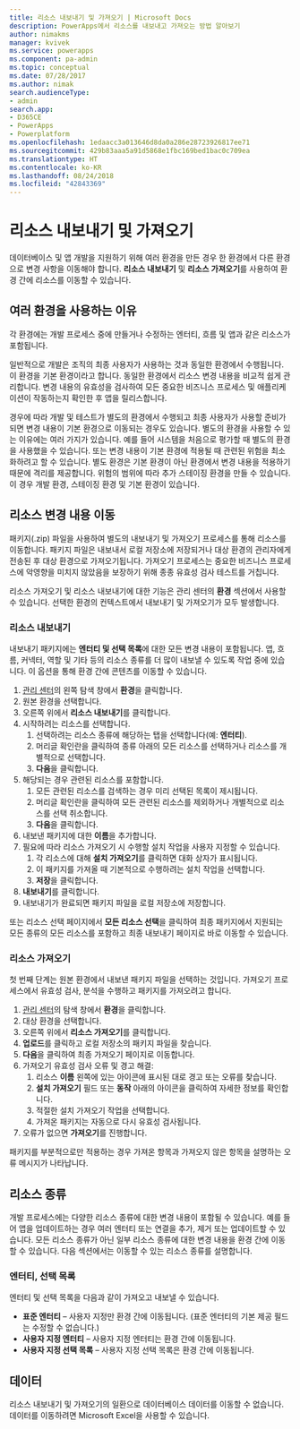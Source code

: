 ```yaml
---
title: 리소스 내보내기 및 가져오기 | Microsoft Docs
description: PowerApps에서 리소스를 내보내고 가져오는 방법 알아보기
author: nimakms
manager: kvivek
ms.service: powerapps
ms.component: pa-admin
ms.topic: conceptual
ms.date: 07/28/2017
ms.author: nimak
search.audienceType:
- admin
search.app:
- D365CE
- PowerApps
- Powerplatform
ms.openlocfilehash: 1edaacc3a013646d8da0a286e28723926817ee71
ms.sourcegitcommit: 429b83aaa5a91d5868e1fbc169bed1bac0c709ea
ms.translationtype: HT
ms.contentlocale: ko-KR
ms.lasthandoff: 08/24/2018
ms.locfileid: "42843369"
---
```

# <a name="export-and-import-resources"></a>리소스 내보내기 및 가져오기
데이터베이스 및 앱 개발을 지원하기 위해 여러 환경을 만든 경우 한 환경에서 다른 환경으로 변경 사항을 이동해야 합니다. **리소스 내보내기** 및 **리소스 가져오기**를 사용하여 환경 간에 리소스를 이동할 수 있습니다.

## <a name="why-use-multiple-environments"></a>여러 환경을 사용하는 이유
각 환경에는 개발 프로세스 중에 만들거나 수정하는 엔터티, 흐름 및 앱과 같은 리소스가 포함됩니다. 

일반적으로 개발은 조직의 최종 사용자가 사용하는 것과 동일한 환경에서 수행됩니다. 이 환경을 기본 환경이라고 합니다. 동일한 환경에서 리소스 변경 내용을 비교적 쉽게 관리합니다. 변경 내용의 유효성을 검사하여 모든 중요한 비즈니스 프로세스 및 애플리케이션이 작동하는지 확인한 후 앱을 릴리스합니다.

경우에 따라 개발 및 테스트가 별도의 환경에서 수행되고 최종 사용자가 사용할 준비가 되면 변경 내용이 기본 환경으로 이동되는 경우도 있습니다. 별도의 환경을 사용할 수 있는 이유에는 여러 가지가 있습니다. 예를 들어 시스템을 처음으로 평가할 때 별도의 환경을 사용했을 수 있습니다. 또는 변경 내용이 기본 환경에 적용될 때 관련된 위험을 최소화하려고 할 수 있습니다. 별도 환경은 기본 환경이 아닌 환경에서 변경 내용을 적용하기 때문에 격리를 제공합니다. 위험의 범위에 따라 추가 스테이징 환경을 만들 수 있습니다. 이 경우 개발 환경, 스테이징 환경 및 기본 환경이 있습니다.

## <a name="moving-resource-changes"></a>리소스 변경 내용 이동
패키지(.zip) 파일을 사용하여 별도의 내보내기 및 가져오기 프로세스를 통해 리소스를 이동합니다. 패키지 파일은 내보내서 로컬 저장소에 저장되거나 대상 환경의 관리자에게 전송된 후 대상 환경으로 가져오기됩니다. 가져오기 프로세스는 중요한 비즈니스 프로세스에 악영향을 미치지 않았음을 보장하기 위해 종종 유효성 검사 테스트를 거칩니다.

리소스 가져오기 및 리소스 내보내기에 대한 기능은 관리 센터의 **환경** 섹션에서 사용할 수 있습니다. 선택한 환경의 컨텍스트에서 내보내기 및 가져오기가 모두 발생합니다.

### <a name="export-resources"></a>리소스 내보내기
내보내기 패키지에는 **엔터티 및 선택 목록**에 대한 모든 변경 내용이 포함됩니다. 앱, 흐름, 커넥터, 역할 및 기타 등의 리소스 종류를 더 많이 내보낼 수 있도록 작업 중에 있습니다. 이 옵션을 통해 환경 간에 콘텐츠를 이동할 수 있습니다.

1. [관리 센터](https://admin.powerapps.com)의 왼쪽 탐색 창에서 **환경**을 클릭합니다.
2. 원본 환경을 선택합니다.
3. 오른쪽 위에서 **리소스 내보내기**를 클릭합니다.
4. 시작하려는 리소스를 선택합니다.
   1. 선택하려는 리소스 종류에 해당하는 탭을 선택합니다(예: **엔터티**).
   2. 머리글 확인란을 클릭하여 종류 아래의 모든 리소스를 선택하거나 리소스를 개별적으로 선택합니다.
   3. **다음**을 클릭합니다.
5. 해당되는 경우 관련된 리소스를 포함합니다.
   1. 모든 관련된 리소스를 검색하는 경우 미리 선택된 목록이 제시됩니다.
   2. 머리글 확인란을 클릭하여 모든 관련된 리소스를 제외하거나 개별적으로 리소스를 선택 취소합니다.
   3. **다음**을 클릭합니다.
6. 내보낸 패키지에 대한 **이름**을 추가합니다.
7. 필요에 따라 리소스 가져오기 시 수행할 설치 작업을 사용자 지정할 수 있습니다.
   1. 각 리소스에 대해 **설치 가져오기**를 클릭하면 대화 상자가 표시됩니다.
   2. 이 패키지를 가져올 때 기본적으로 수행하려는 설치 작업을 선택합니다.
   3. **저장**을 클릭합니다.
8. **내보내기**를 클릭합니다.
9. 내보내기가 완료되면 패키지 파일을 로컬 저장소에 저장합니다.

또는 리소스 선택 페이지에서 **모든 리소스 선택**을 클릭하여 최종 패키지에서 지원되는 모든 종류의 모든 리소스를 포함하고 최종 내보내기 페이지로 바로 이동할 수 있습니다.

### <a name="import-resources"></a>리소스 가져오기
첫 번째 단계는 원본 환경에서 내보낸 패키지 파일을 선택하는 것입니다. 가져오기 프로세스에서 유효성 검사, 분석을 수행하고 패키지를 가져오려고 합니다.

1. [관리 센터](https://admin.powerapps.com)의 탐색 창에서 **환경**을 클릭합니다.
2. 대상 환경을 선택합니다.
3. 오른쪽 위에서 **리소스 가져오기**를 클릭합니다.
4. **업로드**를 클릭하고 로컬 저장소의 패키지 파일을 찾습니다.
5. **다음**을 클릭하여 최종 가져오기 페이지로 이동합니다.
6. 가져오기 유효성 검사 오류 및 경고 해결:
   1. 리소스 **이름** 왼쪽에 있는 아이콘에 표시된 대로 경고 또는 오류를 찾습니다.
   2. **설치 가져오기** 필드 또는 **동작** 아래의 아이콘을 클릭하여 자세한 정보를 확인합니다.
   3. 적절한 설치 가져오기 작업을 선택합니다.
   4. 가져온 패키지는 자동으로 다시 유효성 검사됩니다.
7. 오류가 없으면 **가져오기**를 진행합니다.

패키지를 부분적으로만 적용하는 경우 가져온 항목과 가져오지 않은 항목을 설명하는 오류 메시지가 나타납니다.

## <a name="resource-types"></a>리소스 종류
개발 프로세스에는 다양한 리소스 종류에 대한 변경 내용이 포함될 수 있습니다. 예를 들어 앱을 업데이트하는 경우 여러 엔터티 또는 연결을 추가, 제거 또는 업데이트할 수 있습니다. 모든 리소스 종류가 아닌 일부 리소스 종류에 대한 변경 내용을 환경 간에 이동할 수 있습니다. 다음 섹션에서는 이동할 수 있는 리소스 종류를 설명합니다.

### <a name="entities-picklists"></a>엔터티, 선택 목록
엔터티 및 선택 목록을 다음과 같이 가져오고 내보낼 수 있습니다.

* **표준 엔터티** – 사용자 지정만 환경 간에 이동됩니다. (표준 엔터티의 기본 제공 필드는 수정할 수 없습니다.)
* **사용자 지정 엔터티** – 사용자 지정 엔터티는 환경 간에 이동됩니다.
* **사용자 지정 선택 목록** – 사용자 지정 선택 목록은 환경 간에 이동됩니다.

## <a name="data"></a>데이터
리소스 내보내기 및 가져오기의 일환으로 데이터베이스 데이터를 이동할 수 없습니다. 데이터를 이동하려면 Microsoft Excel을 사용할 수 있습니다. 

